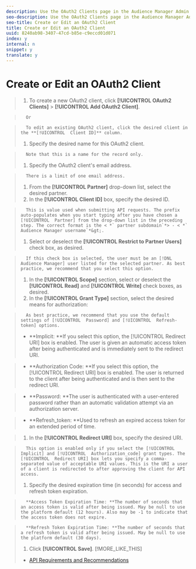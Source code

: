 ```yaml
---
description: Use the OAuth2 Clients page in the Audience Manager Admin tool to create a new Oauth2 client or to edit an existing client.
seo-description: Use the OAuth2 Clients page in the Audience Manager Admin tool to create a new Oauth2 client or to edit an existing client.
seo-title: Create or Edit an OAuth2 Client
title: Create or Edit an OAuth2 Client
uuid: 8240ab98-3407-47cd-b85e-c9eccd01d071
index: y
internal: n
snippet: y
translate: y
---
```


# Create or Edit an OAuth2 Client


>1. To create a new OAuth2 client, click **[!UICONTROL  OAuth2 Clients]** > **[!UICONTROL  Add OAuth2 Client]**.

>       Or 

>       To edit an existing OAuth2 client, click the desired client in the **[!UICONTROL  Client ID]** column. 
>1. Specify the desired name for this OAuth2 client.

>       Note that this is a name for the record only. 
>1. Specify the OAuth2 client's email address.

>       There is a limit of one email address. 
>1. From the **[!UICONTROL  Partner]** drop-down list, select the desired partner.
>1. In the **[!UICONTROL  Client ID]** box, specify the desired ID.

>       This is value used when submitting API requests. The prefix auto-populates when you start typing after you have chosen a [!UICONTROL  Partner] from the drop-down list in the preceding step. The correct format is the < *` partner subdomain`*> - < *` Audience Manager username`*&gt;. 
>1. Select or deselect the **[!UICONTROL  Restrict to Partner Users]** check box, as desired.

>       If this check box is selected, the user must be an [!DNL  Audience Manager] user listed for the selected partner. As best practice, we recommend that you select this option. 
>1. In the **[!UICONTROL  Scope]** section, select or deselect the **[!UICONTROL  Read]** and **[!UICONTROL  Write]** check boxes, as desired.
>1. In the **[!UICONTROL  Grant Type]** section, select the desired means for authorization:

>       As best practice, we recommend that you use the default settings of [!UICONTROL  Password] and [!UICONTROL  Refresh-token] options. 
>    
>    * **Implicit: **If you select this option, the [!UICONTROL  Redirect URI] box is enabled. The user is given an automatic access token after being authenticated and is immediately sent to the redirect URI. 

>    * **Authorization Code: **If you select this option, the [!UICONTROL  Redirect URI] box is enabled. The user is returned to the client after being authenticated and is then sent to the redirect URI. 

>    * **Password: **The user is authenticated with a user-entered password rather than an automatic validation attempt via an authorization server. 

>    * **Refresh_token: **Used to refresh an expired access token for an extended period of time. 

>1. In the **[!UICONTROL  Redirect URI]** box, specify the desired URI.

>       This option is enabled only if you select the [!UICONTROL  Implicit] and [!UICONTROL  Authorization_code] grant types. The [!UICONTROL  Redirect URI] box lets you specify a comma-separated value of acceptable URI values. This is the URI a user of a client is redirected to after approving the client for API access. 
>1. Specify the desired expiration time (in seconds) for access and refresh token expiration.

>       **Access Token Expiration Time: **The number of seconds that an access token is valid after being issued. May be null to use the platform default (12 hours). Also may be -1 to indicate that the access token does not expire. 

>       **Refresh Token Expiration Time: **The number of seconds that a refresh token is valid after being issued. May be null to use the platform default (30 days). 
>1. Click **[!UICONTROL  Save]**.
>[!MORE_LIKE_THIS]
>
>* [ API Requirements and Recommendations ](aam-admin-api-requirements.md#concept_A7FAC9443CF34974A873E6B787616421)
